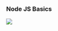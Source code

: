 ### Node JS Basics

![](https://s3.amazonaws.com/alx-intranet.hbtn.io/uploads/medias/2020/1/82692897e15d9f03256f.jpeg?X-Amz-Algorithm=AWS4-HMAC-SHA256&X-Amz-Credential=AKIARDDGGGOUSBVO6H7D%2F20220817%2Fus-east-1%2Fs3%2Faws4_request&X-Amz-Date=20220817T222710Z&X-Amz-Expires=86400&X-Amz-SignedHeaders=host&X-Amz-Signature=d04172ded722de801f9c032e712cf2e1a8538780079f87faaaaf1a6029733c27)